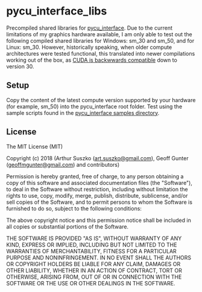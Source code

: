 # pycu_interface_libs

Precompiled shared libraries for [pycu_interface](https://github.com/asuszko/pycu_interface). Due to the current limitations of my graphics hardware available, I am only able to test out the following compiled shared libraries for Windows: sm_30 and sm_50, and for Linux: sm_30. However, historically speaking, when older compute architectures were tested functional, this translated into newer compilations working out of the box, as [CUDA is backwwards compatible](http://docs.nvidia.com/cuda/pascal-compatibility-guide/index.html) down to version 30.

## Setup

Copy the content of the latest compute version supported by your hardware (for example, sm_50) into the pycu_interface root folder. Test using the sample scripts found in the [pycu_interface samples directory](https://github.com/asuszko/pycu_interface/tree/master/samples).

## License
 
The MIT License (MIT)

Copyright (c) 2018 (Arthur Suszko (art.suszko@gmail.com), Geoff Gunter (geoffmgunter@gmail.com) and contributors)

Permission is hereby granted, free of charge, to any person obtaining a copy of this software and associated documentation files (the "Software"), to deal in the Software without restriction, including without limitation the rights to use, copy, modify, merge, publish, distribute, sublicense, and/or sell copies of the Software, and to permit persons to whom the Software is furnished to do so, subject to the following conditions:

The above copyright notice and this permission notice shall be included in all copies or substantial portions of the Software.

THE SOFTWARE IS PROVIDED "AS IS", WITHOUT WARRANTY OF ANY KIND, EXPRESS OR IMPLIED, INCLUDING BUT NOT LIMITED TO THE WARRANTIES OF MERCHANTABILITY, FITNESS FOR A PARTICULAR PURPOSE AND NONINFRINGEMENT. IN NO EVENT SHALL THE AUTHORS OR COPYRIGHT HOLDERS BE LIABLE FOR ANY CLAIM, DAMAGES OR OTHER LIABILITY, WHETHER IN AN ACTION OF CONTRACT, TORT OR OTHERWISE, ARISING FROM, OUT OF OR IN CONNECTION WITH THE SOFTWARE OR THE USE OR OTHER DEALINGS IN THE SOFTWARE.
